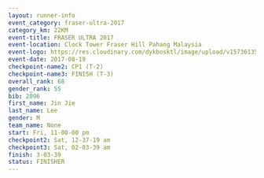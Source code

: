 ```yaml
---
layout: runner-info 
event_category: fraser-ultra-2017 
category_km: 22KM 
event-title: FRASER ULTRA 2017 
event-location: Clock Tower Fraser Hill Pahang Malaysia 
event-logo: https://res.cloudinary.com/dykbosktl/image/upload/v1573613535/Logo/logo_mfst7w.jpg 
event-date: 2017-08-19 
checkpoint-name2: CP1 (T-2) 
checkpoint-name3: FINISH (T-3) 
overall_rank: 68
gender_rank: 55
bib: 2096
first_name: Jin Jie
last_name: Lee
gender: M
team_name: None
start: Fri, 11-00-00 pm
checkpoint2: Sat, 12-37-19 am
checkpoint3: Sat, 02-03-39 am
finish: 3-03-39
status: FINISHER
---
```

